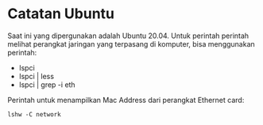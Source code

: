 # Catatan Ubuntu

Saat ini yang dipergunakan adalah Ubuntu 20.04. Untuk perintah perintah melihat perangkat jaringan yang terpasang di komputer, bisa menggunakan perintah:
* lspci
* lspci | less
* lspci | grep -i eth


Perintah untuk menampilkan Mac Address dari perangkat Ethernet card:
```text
lshw -C network
```
